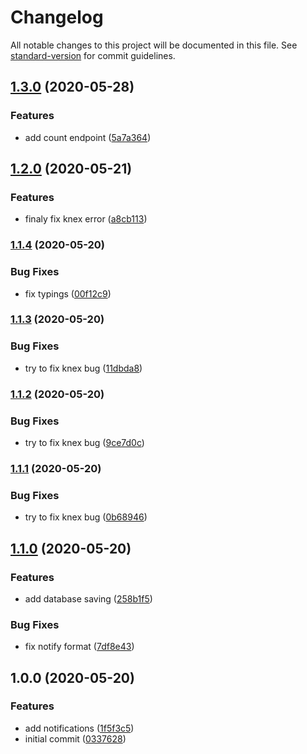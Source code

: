 # Changelog

All notable changes to this project will be documented in this file. See [standard-version](https://github.com/conventional-changelog/standard-version) for commit guidelines.

## [1.3.0](https://github.com/trip-a-trip/core-user/compare/v1.2.0...v1.3.0) (2020-05-28)

### Features

- add count endpoint ([5a7a364](https://github.com/trip-a-trip/core-user/commit/5a7a364b30e4187cacc2d22ecc39bd35a90a06dc))

## [1.2.0](https://github.com/trip-a-trip/core-user/compare/v1.1.4...v1.2.0) (2020-05-21)

### Features

- finaly fix knex error ([a8cb113](https://github.com/trip-a-trip/core-user/commit/a8cb113d7d328ce7159af436719dd8a9b2f57c4d))

### [1.1.4](https://github.com/trip-a-trip/core-user/compare/v1.1.3...v1.1.4) (2020-05-20)

### Bug Fixes

- fix typings ([00f12c9](https://github.com/trip-a-trip/core-user/commit/00f12c9f68df0b2a8565dd993e3214c5472ce683))

### [1.1.3](https://github.com/trip-a-trip/core-user/compare/v1.1.2...v1.1.3) (2020-05-20)

### Bug Fixes

- try to fix knex bug ([11dbda8](https://github.com/trip-a-trip/core-user/commit/11dbda8689e7514eb96fa4449173cfd1be4d3bc5))

### [1.1.2](https://github.com/trip-a-trip/core-user/compare/v1.1.1...v1.1.2) (2020-05-20)

### Bug Fixes

- try to fix knex bug ([9ce7d0c](https://github.com/trip-a-trip/core-user/commit/9ce7d0ca9df330fc49585cca91505c4f97001029))

### [1.1.1](https://github.com/trip-a-trip/core-user/compare/v1.1.0...v1.1.1) (2020-05-20)

### Bug Fixes

- try to fix knex bug ([0b68946](https://github.com/trip-a-trip/core-user/commit/0b68946e20afd105e72ffd1ddf74ff00644f5e0e))

## [1.1.0](https://github.com/trip-a-trip/core-user/compare/v1.0.0...v1.1.0) (2020-05-20)

### Features

- add database saving ([258b1f5](https://github.com/trip-a-trip/core-user/commit/258b1f53531b11ef3292a4bf547eca6a89d46ef4))

### Bug Fixes

- fix notify format ([7df8e43](https://github.com/trip-a-trip/core-user/commit/7df8e43a78b3b912c20bc38675cf04abe8438cab))

## 1.0.0 (2020-05-20)

### Features

- add notifications ([1f5f3c5](https://github.com/trip-a-trip/core-user/commit/1f5f3c5084d8b4a27fd84a3d0b7bbaabb6646ce2))
- initial commit ([0337628](https://github.com/trip-a-trip/core-user/commit/0337628aac0a0e479ceae18ba793cf76e672d282))
